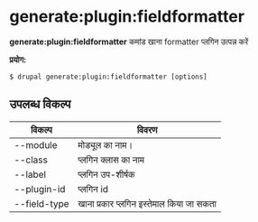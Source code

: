 # generate:plugin:fieldformatter
**generate:plugin:fieldformatter** कमांड खाना formatter प्लगिन उत्पन्न करें

**प्रयोग:**
```
$ drupal generate:plugin:fieldformatter [options] 
```

## उपलब्ध विकल्प
विकल्प | विवरण
-------|-------------
--module | मोड्यूल का नाम।
--class | प्लगिन क्लास का नाम
--label | प्लगिन उप-शीर्षक
--plugin-id | प्लगिन id
--field-type | खाना प्रकार प्लगिन इस्तेमाल किया जा सकता
